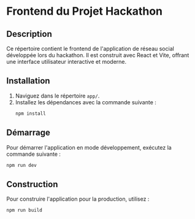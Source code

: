 # Frontend du Projet Hackathon

## Description

Ce répertoire contient le frontend de l'application de réseau social développée lors du hackathon. Il est construit avec React et Vite, offrant une interface utilisateur interactive et moderne.

## Installation

1. Naviguez dans le répertoire `app/`.
2. Installez les dépendances avec la commande suivante :
   ```bash
   npm install
   ```

## Démarrage

Pour démarrer l'application en mode développement, exécutez la commande suivante :
```bash
npm run dev
```

## Construction

Pour construire l'application pour la production, utilisez :
```bash
npm run build
```